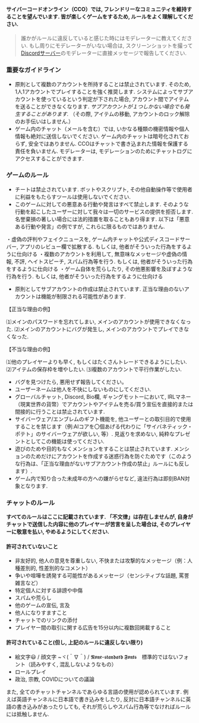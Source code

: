 

#### サイバーコードオンライン（CCO）では, フレンドリーなコミュニティを維持することを望んでいます. 皆が楽しくゲームをするため, ルールをよく理解してください.

> 誰かがルールに違反していると感じた時にはモデレーターに教えてください. もし周りにモデレーターがいない場合は, スクリーンショットを撮って[Discordサーバー](https://discord.gg/JREx8xz)のモデレーターに直接メッセージで報告してください.
> 
### 重要なガイドライン
* 原則として複数のアカウントを所持することは禁止されています. そのため, 1人1アカウントでプレイすることを強く推奨します. システムによってサブアカウントを使っているという判定が下された場合, アカウント間でアイテムを送ることができなくなります. *サブアカウントが１つしかない場合でも発生することがあります.* （その際, アイテムの移動, アカウントのロック解除のお手伝いはしません.）
* ゲーム内のチャット（メールを含む）では, いかなる種類の機密情報や個人情報も絶対に送信しないでください. ゲーム内のチャットは暗号化されておらず, 安全ではありません. CCOはチャットで書き込まれた情報を保護する責任を負いません. モデレーターは, モデレーションのためにチャットログにアクセスすることができます.

### ゲームのルール
* チートは禁止されています. ボットやスクリプト, その他自動操作等で使用者に利益をもたらすツールは使用しないでください.
* このゲームに対しての悪意ある行動や発言はすべて禁止します. そのような行動を起こしたユーザーに対して我々は一切のサービスの提供を拒否します. 名誉棄損の著しい場合には法的措置を取ることもあり得ます. 以下は「悪意ある行動や発言」の例ですが, これらに限るものではありません.

 ・虚偽の評判やフェイクニュースを, ゲーム内チャットや公式ディスコードサーバー, アプリのレビュー欄で拡散する. もしくは, 他者がそういった行為をするように仕向ける
 ・複数のアカウントを利用して, 無意味なメッセージや虚偽の情報, 不評, ヘイトスピーチ, スパム行為等を行う. もしくは, 他者がそういった行為をするように仕向ける
 ・ゲーム自体を荒らしたり, その他悪影響を及ぼすような行為を行う. もしくは, 他者がそういった行為をするように仕向ける

* 原則としてサブアカウントの作成は禁止されています. 正当な理由のないアカウントは機能が制限される可能性があります.

【正当な理由の例】

 ⑴メインのパスワードを忘れてしまい, メインのアカウントが使用できなくなった.
 ⑵メインのアカウントにバグが発生し, メインのアカウントでプレイできなくなった.

【不当な理由の例】

 ⑴他のプレイヤーよりも早く, もしくはたくさんトレードできるようにしたい.
 ⑵アイテムの保存枠を増やしたい.
 ⑶複数のアカウントで平行作業がしたい.

* バグを見つけたら, 悪用せず報告してください。
* ユーザーネームは他人を不快にしないものにしてください.
* グローバルチャット, Discord, Bio欄, ギャングモットーにおいて, IRLマネー（現実世界の貨幣）でアカウントやアイテムを売る/買う宣伝を直接的または間接的に行うことは禁止されています.
* サイバーウェア/エンブレムのギフト機能を, 他ユーザーとの取引目的で使用することを禁じます（例:AIコアを〇個あげる代わりに「サイバネティック・ポテト」のサイバーウェアが欲しい, 等）. 見返りを求めない, 純粋なプレゼントとしてこの機能は使ってください.
* 遊びのためや目的もなくメンションをすることは禁止されています. メンションのためだけにアカウントを作成する迷惑行為を防ぐためです（このような行為は、「正当な理由がないサブアカウント作成の禁止」ルールにも反します）.
* ゲーム内で知り合った未成年の方への嫌がらせなど, 違法行為は即刻BAN対象となります.

### チャットのルール
**すべてのルールはここに記載されています. 「不文律」は存在しませんが, 自身がチャットで送信した内容に他のプレイヤーが苦言を呈した場合は, そのプレイヤーに敬意を払い, やめるようにしてください.**
#### 許可されていないこと
* 非友好的, 他人の意見を尊重しない, 不快または攻撃的なメッセージ（例：人種差別的, 性差別的なコメント）
* 争いや喧嘩を誘発する可能性があるメッセージ（センシティブな話題, 罵詈雑言など）
* 特定個人に対する誹謗や中傷
* スパムや荒らし
* 他のゲームの宣伝, 言及
* 他人になりすますこと
* チャットでのリンクの添付
* プレイヤー間の取引に関する広告を15分以内に複数回掲載すること

#### 許可されていること(但し, 上記のルールに違反しない限り)
* 絵文字😃 / 顔文字 ~ヾ(＾∇＾) / 𝕹𝖔𝖓𝖊-𝖘𝖙𝖆𝖓𝖉𝖆𝖗𝖉 𝕱𝖔𝖓𝖙𝖘　標準的ではないフォント（読みやすく, 混乱しないようなもの）
* ロールプレイ
* 政治, 宗教, COVIDについての議論

また, 全てのチャットチャンネルであらゆる言語の使用が認められています. 例えば英語チャンネルに日本語で書き込みをしたり, 反対に日本語チャンネルに英語の書き込みがあったりしても, それが荒らしやスパム行為等でなければルールには抵触しません.
